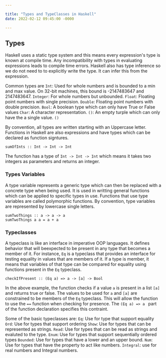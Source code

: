 ```yaml
---

title: "Types and TypeClasses in Haskell"
date: 2022-02-12 09:45:00 -0000

---
```

## Types
Haskell uses a static type system and this means every expression's type is known at compile time. Any incompatibility with types in evaluating expressions leads to compile time errors. Haskell also has type inference so we do not need to to explicitly write the type. It can infer this from the expression.


Common types are 
`Int`: Used for whole numbers and is bounded to a min and max value. On 32-bit machines, this bound is -2147483647 and 2147483647.
`Integer`: For whole numbers but unbounded.
`Float`: Floating point numbers with single precision.
`Double`: Floating point numbers with double precision.
`Bool`: A boolean type which can only have True or False values
`Char`: A character representation. 
`()`: An empty turple which can only have the a single value. `()`

By convention, all types are written starting with an Uppercase letter.
Functions in Haskell are also expressions and have types which can be declared as function signtures.

`sumOfInts :: Int -> Int -> Int`

The function has a type of `Int -> Int -> Int` which means it takes two integers as parameters and returns an integer.

### Types Variables
A type variable represents a generic type which can then be replaced with a concrete type when being used. It is used in writting general functions which can be applied to specific types in use. 
Functions that use type variables are called polymorphic functions. By convention, type variables are represented by lowercase single letters.

	sumTwoThings :: a -> a -> a
	sumTwoThings a a = a + a 

### Typeclasses
A typeclass is like an interface in imperative OOP languages. It defines behavior that will beexpected to be present in any type that becomes a member of it. 
For instance, `Eq` is a typeclass that provides an interface for testing equality in values that are members of it. If a type is member, it means that variables of that type can be compared for equality using functions present in the `Eq` typeclass. 

	checkIfPresent :: (Eq a) => a -> [a] -> Bool

In the above example, the function checks if a value `a` is present in a list `[a]` and returns true or false. The values to be used for `a` and `[a]` are constrained to be members of the `Eq` typeclass. This will allow the function to use the `==` function when checking for presence. The `(Eq a) => a ` part of the function declaration specifies this contraint.

Some of the basic typeclasses are:
`Eq`: Use for type that support equality
`Ord`: Use for types that support ordering
`Show`: Use for types that can be represented as strings.
`Read`: Use for types that can be read as strings and evaluted to the type.
`Enum`: Use for types that support sequentially ordered types
`Bounded`: Use for types that have a lower and an upper bound.
`Num`:  Use for types that have the property to act like numbers.
`Integral`: use for real numbers and Integral numbers.

